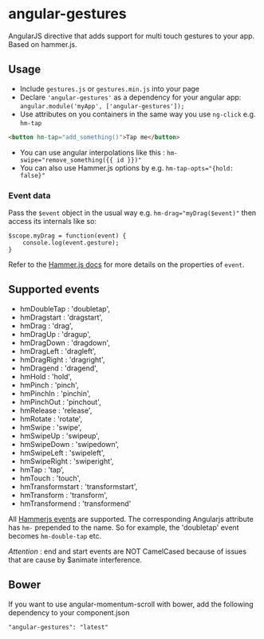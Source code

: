 # angular-gestures

AngularJS directive that adds support for multi touch gestures to your app. Based on hammer.js.

## Usage

* Include `gestures.js` or `gestures.min.js` into your page
* Declare `'angular-gestures'` as a dependency for your angular app: `angular.module('myApp', ['angular-gestures']);`
* Use attributes on you containers in the same way you use `ng-click` e.g. `hm-tap`
```HTML
<button hm-tap="add_something()">Tap me</button>
```
* You can use angular interpolations like this : `hm-swipe="remove_something({{ id }})"`
* You can also use Hammer.js options by e.g. `hm-tap-opts="{hold: false}"`

### Event data

Pass the `$event` object in the usual way e.g. `hm-drag="myDrag($event)"` then access its internals like so:
```JS
$scope.myDrag = function(event) {
	console.log(event.gesture);
}
```
Refer to the [Hammer.js docs](https://github.com/EightMedia/hammer.js/wiki/Getting-Started) for more details on the properties of `event`.

## Supported events


* hmDoubleTap : 'doubletap',
* hmDragstart : 'dragstart',
* hmDrag : 'drag',
* hmDragUp : 'dragup',
* hmDragDown : 'dragdown',
* hmDragLeft : 'dragleft',
* hmDragRight : 'dragright',
* hmDragend : 'dragend',
* hmHold : 'hold',
* hmPinch : 'pinch',
* hmPinchIn : 'pinchin',
* hmPinchOut : 'pinchout',
* hmRelease : 'release',
* hmRotate : 'rotate',
* hmSwipe : 'swipe',
* hmSwipeUp : 'swipeup',
* hmSwipeDown : 'swipedown',
* hmSwipeLeft : 'swipeleft',
* hmSwipeRight : 'swiperight',
* hmTap : 'tap',
* hmTouch : 'touch',
* hmTransformstart : 'transformstart',
* hmTransform : 'transform',
* hmTransformend : 'transformend'


All [Hammerjs events](https://github.com/EightMedia/hammer.js/wiki/Getting-Started) are supported. The corresponding Angularjs attribute has `hm-` prepended to the name. So for example, the 'doubletap' event becomes `hm-double-tap` etc.

*Attention* : end and start events are NOT CamelCased because of issues that are cause by $animate interference.


## Bower
If you want to use angular-momentum-scroll with bower, add the following dependency to your component.json

`"angular-gestures": "latest"`
